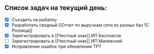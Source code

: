 ## Список задач на текущий день:
- [x] Съездить на рыбалку
- [x] Разработать сводный [[Отчет по выручкам сети из разных баз 1С Розница]]
- [x] Зарегистрировать в [[Честный знак]] ИП Беспоясов
- [ ] Зарегистрировать в [[Честный знак]] ИП Милевский
- [x]  Исправление ошибок при обновлении ТРТ
